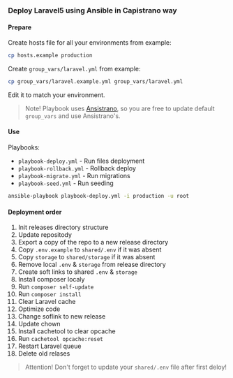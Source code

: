 ### Deploy Laravel5 using Ansible in Capistrano way

#### Prepare

Create hosts file for all your environments from example:

```bash
cp hosts.example production
```

Create `group_vars/laravel.yml` from example:

```bash
cp group_vars/laravel.example.yml group_vars/laravel.yml
```

Edit it to match your environment.

> Note! Playbook uses [Ansistrano](http://ansistrano.com/), so you are free to update default `group_vars` and use Ansistrano's.

#### Use

Playbooks:

- `playbook-deploy.yml` - Run files deployment
- `playbook-rollback.yml` - Rollback deploy
- `playbook-migrate.yml` - Run migrations
- `playbook-seed.yml` - Run seeding

```bash
ansible-playbook playbook-deploy.yml -i production -u root
```

#### Deployment order

1. Init releases directory structure
1. Update repositody
1. Export a copy of the repo to a new release directory
1. Copy `.env.example` to `shared/.env` if it was absent
1. Copy `storage` to `shared/storage` if it was absent
1. Remove local `.env` & `storage` from release directory
1. Create soft links to shared `.env` & `storage`
1. Install composer localy
1. Run `composer self-update`
1. Run `composer install`
1. Clear Laravel cache
1. Optimize code
1. Change soflink to new release
1. Update chown
1. Install cachetool to clear opcache
1. Run `cachetool opcache:reset`
1. Restart Laravel queue
1. Delete old relases

> Attention! Don't forget to update your `shared/.env` file after first deloy!
